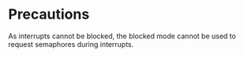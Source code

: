 # Precautions<a name="EN-US_TOPIC_0311018417"></a>

As interrupts cannot be blocked, the blocked mode cannot be used to request semaphores during interrupts.


